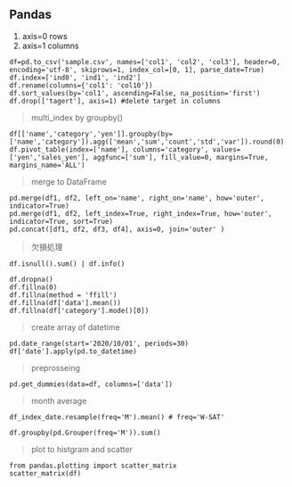 ## Pandas

1. axis=0 rows
2. axis=1 columns

```
df=pd.to_csv('sample.csv', names=['col1', 'col2', 'col3'], header=0, encoding='utf-8', skiprows=1, index_col=[0, 1], parse_date=True)
df.index=['ind0', 'ind1', 'ind2']
df.rename(columns={'col1': 'col10'})
df.sort_values(by='col1', ascending=False, na_position='first')
df.drop(['tagert'], axis=1) #delete target in columns
```
> multi_index by groupby()
```
df[['name','category','yen']].groupby(by=['name','category']).agg(['mean','sum','count','std','var']).round(0) 
df.pivot_table(index=['name'], columns='category', values=['yen','sales_yen'], aggfunc=['sum'], fill_value=0, margins=True, margins_name='ALL')
```
> merge to DataFrame
```
pd.merge(df1, df2, left_on='name', right_on='name', how='outer', indicator=True)
pd.merge(df1, df2, left_index=True, right_index=True, how='outer', indicator=True, sort=True)
pd.concat([df1, df2, df3, df4], axis=0, join='outer' )
```
> 欠損処理
```
df.isnull().sum() | df.info()

df.dropna()
df.fillna(0)
df.fillna(method = 'ffill')
df.fillna(df['data'].mean())
df.fillna(df['category'].mode()[0])
```
> create array of datetime
```
pd.date_range(start='2020/10/01', periods=30)
df['date'].apply(pd.to_datetime)
```
> preprosseing
```
pd.get_dummies(data=df, columns=['data'])
```

> month average
```
df_index_date.resample(freq='M').mean() # freq='W-SAT'

df.groupby(pd.Grouper(freq='M')).sum()
```
> plot to histgram and scatter 
```
from pandas.plotting import scatter_matrix
scatter_matrix(df)
```

